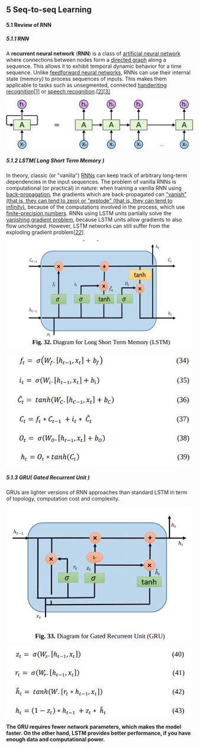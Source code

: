 ## 5	Seq-to-seq Learning

#### 5.1		Review of RNN

##### 5.1.1	RNN

A **recurrent neural network** (**RNN**) is a class of [artificial neural network](https://en.wikipedia.org/wiki/Artificial_neural_network) where connections between nodes form a [directed graph](https://en.wikipedia.org/wiki/Directed_graph) along a sequence. This allows it to exhibit temporal dynamic behavior for a time sequence. Unlike [feedforward neural networks](https://en.wikipedia.org/wiki/Feedforward_neural_networks), RNNs can use their internal state (memory) to process sequences of inputs. This makes them applicable to tasks such as unsegmented, connected [handwriting recognition](https://en.wikipedia.org/wiki/Handwriting_recognition)[[1\]](https://en.wikipedia.org/wiki/Recurrent_neural_network#cite_note-1) or [speech recognition](https://en.wikipedia.org/wiki/Speech_recognition).[[2\]](https://en.wikipedia.org/wiki/Recurrent_neural_network#cite_note-sak2014-2)[[3\]](https://en.wikipedia.org/wiki/Recurrent_neural_network#cite_note-liwu2015-3)

![img](https://github.com/haoyuheng/MLDS_notebook/raw/master/assets/20170723211420228.png?raw=true)

##### 5.1.2	LSTM( Long Short Term Memory )

In theory, classic (or "vanilla") [RNNs](https://en.wikipedia.org/wiki/Recurrent_neural_network) can keep track of arbitrary long-term dependencies in the input sequences. The problem of vanilla RNNs is computational (or practical) in nature: when training a vanilla RNN using [back-propagation](https://en.wikipedia.org/wiki/Back-propagation), the gradients which are back-propagated can ["vanish" (that is, they can tend to zero) or "explode" (that is, they can tend to infinity)](https://en.wikipedia.org/wiki/Vanishing_gradient_problem), because of the computations involved in the process, which use [finite-precision numbers](https://en.wikipedia.org/wiki/Round-off_error). RNNs using LSTM units partially solve the [vanishing gradient problem](https://en.wikipedia.org/wiki/Vanishing_gradient_problem), because LSTM units allow gradients to also flow *unchanged*. However, LSTM networks can still suffer from the exploding gradient problem[[22\]](https://en.wikipedia.org/wiki/Long_short-term_memory#cite_note-22).

![5-1](https://github.com/haoyuheng/MLDS_notebook/raw/master/assets/5-1.png?raw=true)

![5-1](https://github.com/haoyuheng/MLDS_notebook/raw/master/assets/5-2.png?raw=true)

##### 5.1.3	GRU( Gated Recurrent Unit )	

GRUs are lighter versions of RNN approaches than standard LSTM in term of topology, computation cost and complexity.

![5-3](https://github.com/haoyuheng/MLDS_notebook/raw/master/assets/5-3.png?raw=true)

![5-4](https://github.com/haoyuheng/MLDS_notebook/raw/master/assets/5-4.png?raw=true)

**The GRU requires fewer network parameters, which makes the model faster. On the other hand, LSTM provides better performance, if you have enough data and computational power.**






